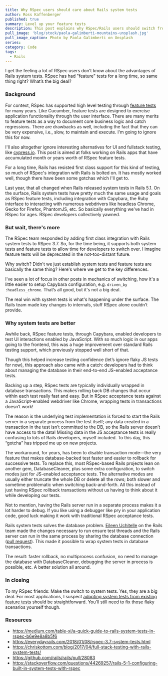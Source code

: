 ```yaml
---
title: Why RSpec users should care about Rails system tests
author: Ross Kaffenberger
published: true
summary: Level up your feature tests
description: This post explains why RSpec/Rails users should switch from feature tests to system tests.
pull_image: 'blog/stock/paola-galimberti-mountains-unsplash.jpg'
pull_image_caption: Photo by Paola Galimberti on Unsplash
series:
category: Code
tags:
  - Rails
---
```


I get the feeling a lot of RSpec users don’t know about the advantages of Rails system tests. RSpec has had "feature" tests for a long time, so same thing right? What’s the big deal?

### Background

For context, RSpec has supported high level testing through [feature tests](https://relishapp.com/rspec/rspec-rails/docs/feature-specs/feature-spec) for many years. Like Cucumber, feature tests are designed to exercise application functionality through the user interface. There are many merits to feature tests as a way to document core business logic and catch regressions. There are drawbacks as well, including the fact that they can be very expensive, i.e., slow, to maintain and execute. I'm going to ignore this for now.

I'll also altogether ignore interesting alternatives for UI and fullstack testing, like [cypress.io](https://www.cypress.io/). This post is aimed at folks working on Rails apps that have accumulated month or years worth of RSpec feature tests.

For a long time, Rails has resisted first class support for this kind of testing, so much of RSpec's integration with Rails is bolted on. It has mostly worked well, though there have been some gotchas which I'll get to.

Last year, that all changed when Rails released system tests in Rails 5.1. On the surface, Rails system tests have pretty much the same usage and goals as RSpec feature tests, including integration with Capybara, the Ruby interface to interacting with numerous webdrivers like headless Chrome, Gecko for Firefox, PhantomJS, etc. So basically everything we've had in RSpec for ages. RSpec developers collectively yawned.

### But wait, there's more

The RSpec team responded by adding first class integration with Rails system tests to RSpec 3.7. So, for the time being, it supports both system tests and feature tests to allow time for developers to switch over. I imagine feature tests will be deprecated in the not-too-distant future.

Why switch? Didn't we just establish system tests and feature tests are basically the same thing? Here's where we get to the key differences.

I've seen a lot of focus in other posts in mechanics of switching, how it's a little easier to setup Capybara configuration, e.g. `driven_by :headless_chrome`. That’s all good, but it's not a big deal.

The real win with system tests is what's happening under the surface. The Rails team made key changes to internals, stuff RSpec alone couldn’t provide.

### Why system tests are better

Awhile back, RSpec feature tests, through Capybara, enabled developers to test UI interactions enabled by JavaScript. With so much logic in our apps going to the frontend, this was a huge improvement over standard Rails testing support, which previously stopped well short of that.

Though this helped increase testing confidence (let’s ignore flaky JS tests for now), this approach also came with a catch: developers had to think about managing the database in their end-to-end JS-enabled acceptance tests.

Backing up a step, RSpec tests are typically individually wrapped in database transactions. This makes rolling back DB changes that occur within each test really fast and easy. But in RSpec acceptance tests against a JavaScript-enabled webdriver like Chrome, wrapping tests in transactions doesn’t work!

The reason is the underlying test implementation is forced to start the Rails server in a separate process from the test itself; any data created in a transaction in the test isn’t committed to the DB, so the Rails server doesn’t have access to the data! Missing data in the JS acceptance tests is really confusing to lots of Rails developers, myself included. To this day, this “gotcha” has tripped me up on new projects.

The workaround, for years, has been to disable transaction mode—the very feature that makes database-backed test faster and easier to rollback for successive tests. To replace this, most RSpec-based Rails projects lean on another gem, DatabaseCleaner, plus some extra configuration, to switch modes just for JS-enabled acceptance tests. The alternative modes are usually either truncate the whole DB or delete all the rows; both slower and sometime problematic when switching back-and-forth. All this instead of just having RSpec rollback transactions without us having to think about it while developing our tests.

Not to mention, having the Rails server run in a separate process makes it a lot harder to debug. If you like using a debugger like pry in your application code, good luck making it work with traditional RSpec acceptance tests.

Rails system tests solves the database problem. [Eileen Uchitelle](https://github.com/eileencodes) on the Rails team made the changes necessary to run ensure test threads and the Rails server can run in the same process by sharing the database connection ([pull request](https://github.com/rails/rails/pull/28083)). This made it possible to wrap system tests in database transactions.

The result: faster rollback, no multiprocess confusion, no need to manage the database with DatabaseCleaner, debugging the server in process is possible, etc. A better solution all around.

### In closing

To my RSpec friends: Make the switch to system tests. Yes, they are a big deal. For most applications, I suspect [adopting system tests from existing feature tests](https://medium.com/table-xi/a-quick-guide-to-rails-system-tests-in-rspec-b6e9e8a8b5f6) should be straightforward. You’ll still need to fix those flaky scenarios yourself though.

### Resources

* https://medium.com/table-xi/a-quick-guide-to-rails-system-tests-in-rspec-b6e9e8a8b5f6
* https://everydayrails.com/2018/01/08/rspec-3.7-system-tests.html
* https://chriskottom.com/blog/2017/04/full-stack-testing-with-rails-system-tests/
* https://github.com/rails/rails/pull/28083
* https://stackoverflow.com/questions/44269257/rails-5-1-configuring-built-in-system-tests-with-rspec
